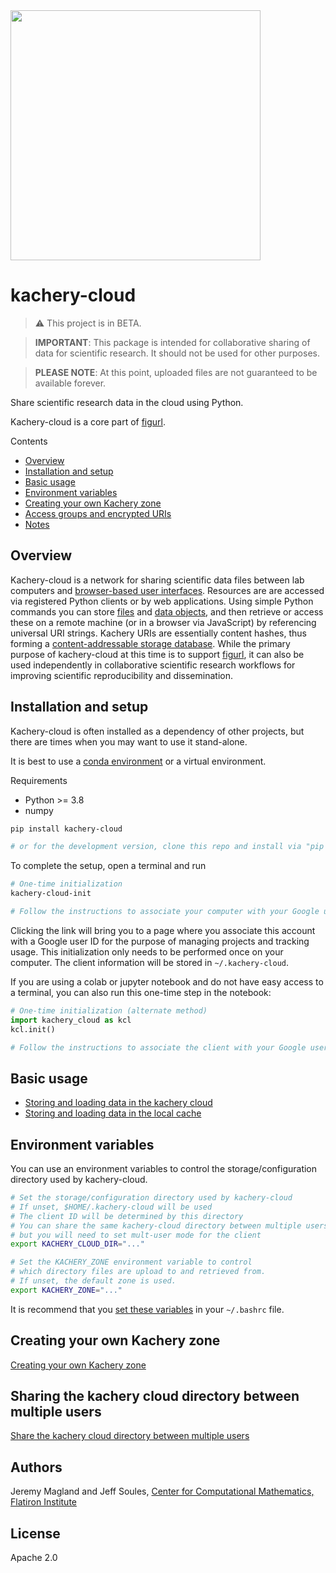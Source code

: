 <img src="https://user-images.githubusercontent.com/3679296/161265718-1127dd6a-a7c4-419b-b9e0-915740c418bc.svg" width="400px" />

# kachery-cloud

> :warning: This project is in BETA.

> **IMPORTANT**: This package is intended for collaborative sharing of data for scientific research. It should not be used for other purposes.

> **PLEASE NOTE**: At this point, uploaded files are not guaranteed to be available forever.

Share scientific research data in the cloud using Python.

Kachery-cloud is a core part of [figurl](https://github.com/flatironinstitute/figurl).

Contents

* [Overview](#overview)
* [Installation and setup](#installation-and-setup)
* [Basic usage](#basic-usage)
* [Environment variables](#environment-variables)
* [Creating your own Kachery zone](./doc/create_kachery_zone.md)
* [Access groups and encrypted URIs](#access-groups-and-encrypted-uris)
* [Notes](#notes)

## Overview

Kachery-cloud is a network for sharing scientific data files between lab computers and [browser-based user interfaces](https://github.com/flatironinstitute/figurl). Resources are are accessed via registered Python clients or by web applications. Using simple Python commands you can store [files](doc/store_load_data.md) and [data objects](doc/store_load_data.md), and then retrieve or access these on a remote machine (or in a browser via JavaScript) by referencing universal URI strings. Kachery URIs are essentially content hashes, thus forming a [content-addressable storage database](./doc/content_addressable_storage.md). While the primary purpose of kachery-cloud at this time is to support [figurl](https://github.com/flatironinstitute/figurl), it can also be used independently in collaborative scientific research workflows for improving scientific reproducibility and dissemination.

## Installation and setup

Kachery-cloud is often installed as a dependency of other projects, but there are times when you may want to use it stand-alone.

It is best to use a [conda environment](./doc/conda_environments.md) or a virtual environment.

Requirements
* Python >= 3.8
* numpy

```bash
pip install kachery-cloud

# or for the development version, clone this repo and install via "pip install -e ."
```

To complete the setup, open a terminal and run 

```bash
# One-time initialization
kachery-cloud-init

# Follow the instructions to associate your computer with your Google user on the kachery-cloud network
```

Clicking the link will bring you to a page where you associate this account with a Google user ID for the purpose of managing projects and tracking usage. This initialization only needs to be performed once on your computer. The client information will be stored in `~/.kachery-cloud`.

If you are using a colab or jupyter notebook and do not have easy access to a terminal, you can also run this one-time step in the notebook:

```python
# One-time initialization (alternate method)
import kachery_cloud as kcl
kcl.init()

# Follow the instructions to associate the client with your Google user on the kachery-cloud network
```

## Basic usage

* [Storing and loading data in the kachery cloud](doc/store_load_data.md)
* [Storing and loading data in the local cache](doc/store_load_data_local.md)

## Environment variables

You can use an environment variables to control the storage/configuration directory used by kachery-cloud.

```bash
# Set the storage/configuration directory used by kachery-cloud
# If unset, $HOME/.kachery-cloud will be used
# The client ID will be determined by this directory
# You can share the same kachery-cloud directory between multiple users,
# but you will need to set mult-user mode for the client
export KACHERY_CLOUD_DIR="..."

# Set the KACHERY_ZONE environment variable to control
# which directory files are upload to and retrieved from.
# If unset, the default zone is used.
export KACHERY_ZONE="..."
```

It is recommend that you [set these variables](./doc//setting_environment_variables_in_bashrc.md) in your `~/.bashrc` file.

## Creating your own Kachery zone

[Creating your own Kachery zone](./doc/create_kachery_zone.md)

## Sharing the kachery cloud directory between multiple users

[Share the kachery cloud directory between multiple users](./doc/share_kachery_cloud_directory_between_multiple_users.md)

## Authors

Jeremy Magland and Jeff Soules, [Center for Computational Mathematics, Flatiron Institute](https://www.simonsfoundation.org/flatiron/center-for-computational-mathematics)

## License

Apache 2.0
